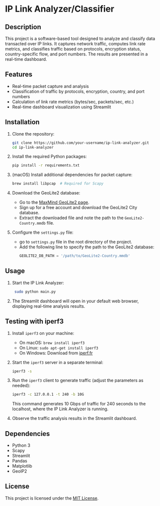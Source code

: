 # IP Link Analyzer/Classifier

## Description
This project is a software-based tool designed to analyze and classify data transacted over IP links. It captures network traffic, computes link rate metrics, and classifies traffic based on protocols, encryption status, country-specific flow, and port numbers. The results are presented in a real-time dashboard.

## Features
- Real-time packet capture and analysis
- Classification of traffic by protocols, encryption, country, and port numbers
- Calculation of link rate metrics (bytes/sec, packets/sec, etc.)
- Real-time dashboard visualization using Streamlit

## Installation

1. Clone the repository:
   ```bash
   git clone https://github.com/your-username/ip-link-analyzer.git
   cd ip-link-analyzer
   ```

2. Install the required Python packages:
   ```bash
   pip install -r requirements.txt
   ```

3. (macOS) Install additional dependencies for packet capture:
   ```bash
   brew install libpcap  # Required for Scapy
   ```

4. Download the GeoLite2 database:
   - Go to the [MaxMind GeoLite2 page](https://dev.maxmind.com/geoip/geoip2/geolite2/).
   - Sign up for a free account and download the GeoLite2 City database.
   - Extract the downloaded file and note the path to the `GeoLite2-Country.mmdb` file.

5. Configure the `settings.py` file:
   - go to `settings.py` file in the root directory of the project.
   - Add the following line to specify the path to the GeoLite2 database:
     ```python
     GEOLITE2_DB_PATH = '/path/to/GeoLite2-Country.mmdb'
     ```

## Usage

1. Start the IP Link Analyzer:
   ```bash
    sudo python main.py
   ```

2. The Streamlit dashboard will open in your default web browser, displaying real-time analysis results.

## Testing with iperf3

1. Install `iperf3` on your machine:
   - On macOS: `brew install iperf3`
   - On Linux: `sudo apt-get install iperf3`
   - On Windows: Download from [iperf.fr](https://iperf.fr/iperf-download.php)

2. Start the `iperf3` server in a separate terminal:
   ```bash
   iperf3 -s
   ```

3. Run the `iperf3` client to generate traffic (adjust the parameters as needed):
   ```bash
   iperf3 -c 127.0.0.1 -t 240 -b 10G
   ```
   This command generates 10 Gbps of traffic for 240 seconds to the localhost, where the IP Link Analyzer is running.

4. Observe the traffic analysis results in the Streamlit dashboard.

## Dependencies
- Python 3
- Scapy
- Streamlit
- Pandas
- Matplotlib
- GeoIP2

## License
This project is licensed under the [MIT License](LICENSE).
